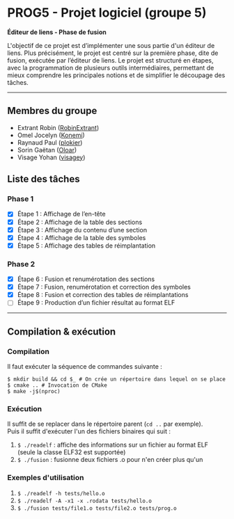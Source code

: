 # PROG5 - Projet logiciel (groupe 5)

**Éditeur de liens - Phase de fusion**

L'objectif  de  ce  projet  est  d’implémenter  une  sous  partie  d'un  éditeur  de  liens. Plus  précisément, le projet est centré sur la première phase, dite de fusion, exécutée par l’éditeur de liens. Le projet est structuré en étapes, avec la programmation de plusieurs outils intermédiaires, permettant de mieux comprendre les principales notions et de simplifier le découpage des tâches.

***

## Membres du groupe

* Extrant Robin ([RobinExtrant](https://github.com/RobinExtrant))
* Omel Jocelyn ([Konemi](https://github.com/Konemi))
* Raynaud Paul ([plokier](https://github.com/plokier))
* Sorin Gaëtan ([Oloar](https://github.com/Oloar))
* Visage Yohan ([visagey](https://github.com/visagey))

## Liste des tâches

### Phase 1
- [X] Étape 1 : Affichage de l’en-tête
- [X] Étape 2 : Affichage de la table des sections
- [X] Étape 3 : Affichage du contenu d’une section
- [X] Étape 4 : Affichage de la table des symboles
- [X] Étape 5 : Affichage des tables de réimplantation

### Phase 2
- [X] Étape 6 : Fusion et renumérotation des sections
- [X] Étape 7 : Fusion, renumérotation et correction des symboles
- [X] Étape 8 : Fusion et correction des tables de réimplantations
- [ ] Étape 9 : Production d’un fichier résultat au format ELF

***

## Compilation & exécution

### Compilation
Il faut exécuter la séquence de commandes suivante :
```
$ mkdir build && cd $_ # On crée un répertoire dans lequel on se place
$ cmake .. # Invocation de CMake
$ make -j$(nproc)
```

### Exécution
Il suffit de se replacer dans le répertoire parent (`cd ..` par exemple).  
Puis il suffit d'exécuter l'un des fichiers binaires qui suit :

1. `$ ./readelf` : affiche des informations sur un fichier au format ELF (seule la classe ELF32 est supportée)
2. `$ ./fusion` : fusionne deux fichiers .o pour n'en créer plus qu'un

### Exemples d'utilisation
1. `$ ./readelf -h tests/hello.o`
2. `$ ./readelf -A -x1 -x .rodata tests/hello.o`
3. `$ ./fusion tests/file1.o tests/file2.o tests/prog.o`
